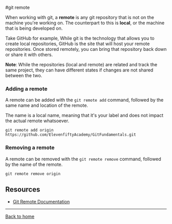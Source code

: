 #git remote

When working with git, a **remote** is any git repository that is not on the machine you're working on. The counterpart to this is **local**, or the machine that is being developed on.

Take GitHub for example, While git is the technology that allows you to create local repositories, GitHub is the site that will host your remote repositories. Once stored remotely, you can bring that repository back down or share it with others.

**Note**: While the repositories (local and remote) are related and track the same project, they can have different states if changes are not shared between the two.

### Adding a remote

A remote can be added with the `git remote add` command, followed by the same name and location of the remote.

The name is a local name, meaning that it's your label and does not impact the actual remote whatsoever.

```
git remote add origin https://github.com/ElevenfiftyAcademy/GitFundamentals.git
```
### Removing a remote

A remote can be removed with the `git remote remove` command, followed by the name of the remote.

```
git remote remove origin
```
## Resources

- [Git Remote Documentation](https://git-scm.com/docs/git-remote)

---

[Back to home](../README.md)